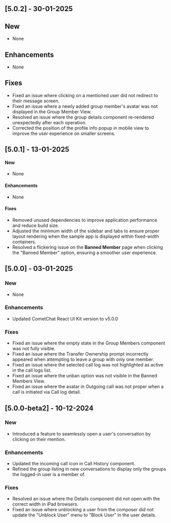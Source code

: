 ## [5.0.2] - 30-01-2025

## New
- None

## Enhancements
- None

## Fixes
- Fixed an issue where clicking on a mentioned user did not redirect to their message screen.
- Fixed an issue where a newly added group member's avatar was not displayed in the Group Member View.
- Resolved an issue where the group details component re-rendered unexpectedly after each operation.
- Corrected the position of the profile info popup in mobile view to improve the user experience on smaller screens.

## [5.0.1] - 13-01-2025

#### New
- None  

#### Enhancements
- None  

#### Fixes
- Removed unused dependencies to improve application performance and reduce build size.  
- Adjusted the minimum width of the sidebar and tabs to ensure proper layout rendering when the sample app is displayed within fixed-width containers.  
- Resolved a flickering issue on the **Banned Member** page when clicking the "Banned Member" option, ensuring a smoother user experience.  

## [5.0.0] - 03-01-2025

### New
- None

### Enhancements
- Updated CometChat React UI Kit version to v5.0.0

### Fixes
- Fixed an issue where the empty state in the Group Members component was not fully visible.
- Fixed an issue where the Transfer Ownership prompt incorrectly appeared when attempting to leave a group with only one member.
- Fixed an issue where the selected call log was not highlighted as active in the call logs list.
- Fixed an issue where the unban option was not visible in the Banned Members View.
- Fixed an issue where the avatar in Outgoing call was not proper when a call is initiated via Call log detail.

## [5.0.0-beta2] - 10-12-2024

### New
- Introduced a feature to seamlessly open a user's conversation by clicking on their mention.

### Enhancements
- Updated the incoming call icon in Call History component.
- Refined the group listing in new conversations to display only the groups the logged-in user is a member of.

### Fixes
- Resolved an issue where the Details component did not open with the correct width in iPad browsers.
- Fixed an issue where unblocking a user from the composer did not update the "Unblock User" menu to "Block User" in the user details.